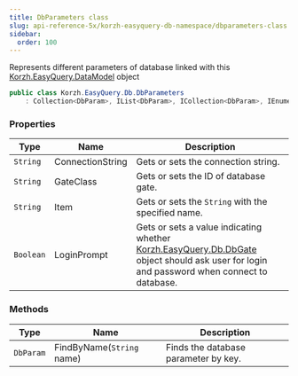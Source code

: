 ```yaml
---
title: DbParameters class
slug: api-reference-5x/korzh-easyquery-db-namespace/dbparameters-class
sidebar:
  order: 100
---
```


Represents different parameters of database linked with this [Korzh.EasyQuery.DataModel](///easyquery/docs/api-reference-5x/korzh-easyquery-namespace/datamodel-class) object
```csharp
public class Korzh.EasyQuery.Db.DbParameters
    : Collection<DbParam>, IList<DbParam>, ICollection<DbParam>, IEnumerable<DbParam>, IEnumerable, IList, ICollection, IReadOnlyList<DbParam>, IReadOnlyCollection<DbParam>

```

### Properties

| Type | Name | Description | 
| --- | --- | --- | 
| `String` | ConnectionString | Gets or sets the connection string. | 
| `String` | GateClass | Gets or sets the ID of database gate. | 
| `String` | Item | Gets or sets the `String` with the specified name. | 
| `Boolean` | LoginPrompt | Gets or sets a value indicating whether [Korzh.EasyQuery.Db.DbGate](///easyquery/docs/api-reference-5x/korzh-easyquery-db-namespace/dbgate-class) object should ask user for login and password when connect to database. | 


### Methods

| Type | Name | Description | 
| --- | --- | --- | 
| `DbParam` | FindByName(`String` name) | Finds the database parameter by key. |
